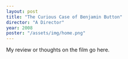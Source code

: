 ```yaml
---
layout: post
title: "The Curious Case of Benjamin Button"
director: "A Director"
year: 2008
poster: "/assets/img/home.png"
---
```


My review or thoughts on the film go here.
